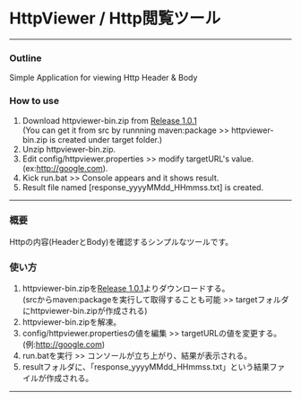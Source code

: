 # HttpViewer / Http閲覧ツール

---
### Outline
Simple Application for viewing Http Header &amp; Body  

### How to use
1. Download httpviewer-bin.zip from [Release 1.0.1](https://github.com/tumo17th/httpviewer/releases)  
  (You can get it from src by runnning maven:package >> httpviewer-bin.zip is created under target folder.)  
2. Unzip httpviewer-bin.zip.
3. Edit config/httpviewer.properties >> modify targetURL's value.(ex:http://google.com).
4. Kick run.bat >> Console appears and it shows result.
5. Result file named [response_yyyyMMdd_HHmmss.txt] is created.

---

### 概要
Httpの内容(HeaderとBody)を確認するシンプルなツールです。

### 使い方
1. httpviewer-bin.zipを[Release 1.0.1](https://github.com/tumo17th/httpviewer/releases)よりダウンロードする。  
  (srcからmaven:packageを実行して取得することも可能 >> targetフォルダにhttpviewer-bin.zipが作成される)  
2. httpviewer-bin.zipを解凍。
3. config/httpviewer.propertiesの値を編集 >> targetURLの値を変更する。(例:http://google.com)
4. run.batを実行 >> コンソールが立ち上がり、結果が表示される。
5. resultフォルダに、「response_yyyyMMdd_HHmmss.txt」という結果ファイルが作成される。

---
